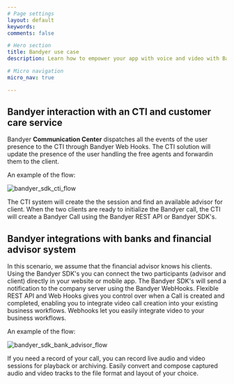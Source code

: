 ```yaml
---
# Page settings
layout: default
keywords:
comments: false

# Hero section
title: Bandyer use case
description: Learn how to empower your app with voice and video with Bandyer cloud infrastructure and powerful SDKs.

# Micro navigation
micro_nav: true

---
```


## Bandyer interaction with an CTI and customer care service

Bandyer **Communication Center** dispatches all the events of the user presence to the CTI through Bandyer Web Hooks. The CTI solution will update the presence of the user handling the free agents and forwardin them to the client.

An example of the flow:

![bandyer_sdk_cti_flow](https://s3-eu-west-1.amazonaws.com/static.bandyer.com/corporate/images/docs/Bandyer+sdk+cti+flow.png) 

The CTI system will create the the session and find an available advisor for client. When the two clients are ready to initialize the Bandyer call, the CTI will create
a Bandyer Call using the Bandyer REST API or Bandyer SDK's.

## Bandyer integrations with banks and financial advisor system

In this scenario, we assume that the financial advisor knows his clients. Using the Bandyer SDK's you can connect the two participants (advisor and client) directly in your
website or mobile app. The Bandyer SDK's will send a notification to the company server using the Bandyer WebHooks. Flexible REST API and Web Hooks gives you control over when a Call is created and completed, enabling you to integrate video call creation into your existing business workflows. Webhooks let you easily integrate video to your business workflows.

An example of the flow:

![bandyer_sdk_bank_advisor_flow](https://s3-eu-west-1.amazonaws.com/static.bandyer.com/corporate/images/docs/Bandyer+sdk+bank+advisor.png) 

If you need a record of your call, you can record live audio and video sessions for playback or archiving. Easily convert and compose captured audio and video tracks to the file format and layout of your choice.

